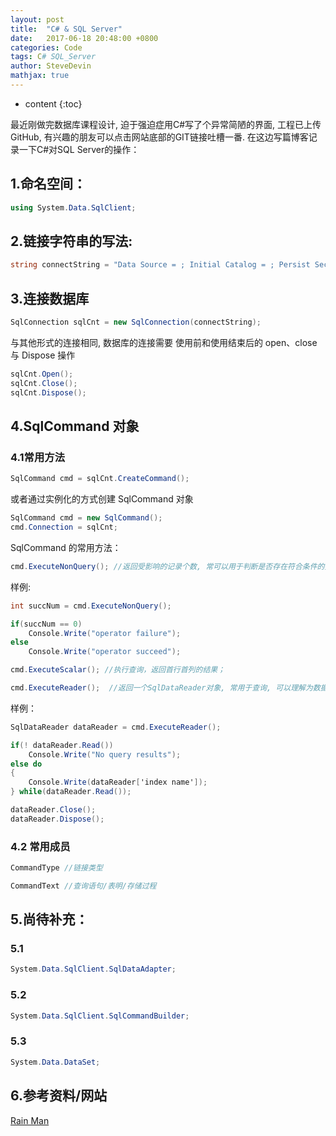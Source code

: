 ```yaml
---
layout: post
title:  "C# & SQL Server"
date:   2017-06-18 20:48:00 +0800
categories: Code
tags: C# SQL_Server
author: SteveDevin
mathjax: true
---
```

* content
{:toc}


最近刚做完数据库课程设计, 迫于强迫症用C#写了个异常简陋的界面, 工程已上传GitHub, 有兴趣的朋友可以点击网站底部的GIT链接吐槽一番.
在这边写篇博客记录一下C#对SQL Server的操作：





## 1.命名空间：
```cs
using System.Data.SqlClient;
```

## 2.链接字符串的写法:
```cs
string connectString = "Data Source = ; Initial Catalog = ; Persist Security Info = True; User ID = ; Password = ";
```

## 3.连接数据库
```cs
SqlConnection sqlCnt = new SqlConnection(connectString);
```
与其他形式的连接相同, 数据库的连接需要 使用前和使用结束后的 open、close 与 Dispose 操作

```cs
sqlCnt.Open();
sqlCnt.Close();
sqlCnt.Dispose();
```

## 4.SqlCommand 对象

### 4.1常用方法
```cs
SqlCommand cmd = sqlCnt.CreateCommand();
```
或者通过实例化的方式创建 SqlCommand 对象

```cs
SqlCommand cmd = new SqlCommand();
cmd.Connection = sqlCnt;
```

SqlCommand 的常用方法：
```cs
cmd.ExecuteNonQuery(); //返回受影响的记录个数, 常可以用于判断是否存在符合条件的数据；
```

样例:
```cs
int succNum = cmd.ExecuteNonQuery();

if(succNum == 0) 
    Console.Write("operator failure");
else 
    Console.Write("operator succeed");
```

```cs
cmd.ExecuteScalar(); //执行查询，返回首行首列的结果；
```

```cs
cmd.ExecuteReader();  //返回一个SqlDataReader对象, 常用于查询, 可以理解为数据库的游标， 如果同一个 SqlDataReader 对象用于多次查询， 需要先 Close一下。
```

样例：

```cs
SqlDataReader dataReader = cmd.ExecuteReader();

if(! dataReader.Read())
    Console.Write("No query results");
else do
{
    Console.Write(dataReader['index name']);
} while(dataReader.Read());

dataReader.Close();
dataReader.Dispose();
```

### 4.2 常用成员

```cs
CommandType //链接类型
```

```cs
CommandText //查询语句/表明/存储过程
```

## 5.尚待补充：

### 5.1

```cs
System.Data.SqlClient.SqlDataAdapter;
```

### 5.2

```cs
System.Data.SqlClient.SqlCommandBuilder;
```

### 5.3

```cs
System.Data.DataSet;
```


## 6.参考资料/网站

[Rain Man](http://www.cnblogs.com/rainman/archive/2012/03/13/2393975.html)
